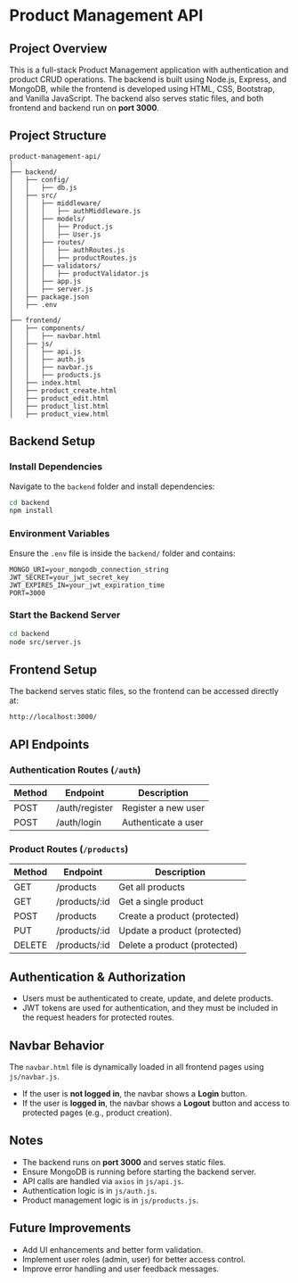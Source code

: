 # Product Management API

## Project Overview

This is a full-stack Product Management application with authentication and product CRUD operations. The backend is built using Node.js, Express, and MongoDB, while the frontend is developed using HTML, CSS, Bootstrap, and Vanilla JavaScript. The backend also serves static files, and both frontend and backend run on **port 3000**.

## Project Structure

```
product-management-api/
│
├── backend/
│   ├── config/
│   │   ├── db.js
│   ├── src/
│   │   ├── middleware/
│   │   │   ├── authMiddleware.js
│   │   ├── models/
│   │   │   ├── Product.js
│   │   │   ├── User.js
│   │   ├── routes/
│   │   │   ├── authRoutes.js
│   │   │   ├── productRoutes.js
│   │   ├── validators/
│   │   │   ├── productValidator.js
│   │   ├── app.js
│   │   ├── server.js
│   ├── package.json
│   ├── .env
│
├── frontend/
│   ├── components/
│   │   ├── navbar.html
│   ├── js/
│   │   ├── api.js
│   │   ├── auth.js
│   │   ├── navbar.js
│   │   ├── products.js
│   ├── index.html
│   ├── product_create.html
│   ├── product_edit.html
│   ├── product_list.html
│   ├── product_view.html
```

## Backend Setup

### Install Dependencies

Navigate to the `backend` folder and install dependencies:

```sh
cd backend
npm install
```

### Environment Variables

Ensure the `.env` file is inside the `backend/` folder and contains:

```
MONGO_URI=your_mongodb_connection_string
JWT_SECRET=your_jwt_secret_key
JWT_EXPIRES_IN=your_jwt_expiration_time
PORT=3000
```

### Start the Backend Server

```sh
cd backend
node src/server.js
```

## Frontend Setup

The backend serves static files, so the frontend can be accessed directly at:

```
http://localhost:3000/
```

## API Endpoints

### Authentication Routes (`/auth`)

| Method | Endpoint       | Description         |
| ------ | -------------- | ------------------- |
| POST   | /auth/register | Register a new user |
| POST   | /auth/login    | Authenticate a user |

### Product Routes (`/products`)

| Method | Endpoint       | Description                  |
| ------ | -------------- | ---------------------------- |
| GET    | /products      | Get all products             |
| GET    | /products/:id  | Get a single product         |
| POST   | /products      | Create a product (protected) |
| PUT    | /products/:id  | Update a product (protected) |
| DELETE | /products/:id  | Delete a product (protected) |

## Authentication & Authorization

- Users must be authenticated to create, update, and delete products.
- JWT tokens are used for authentication, and they must be included in the request headers for protected routes.

## Navbar Behavior

The `navbar.html` file is dynamically loaded in all frontend pages using `js/navbar.js`.

- If the user is **not logged in**, the navbar shows a **Login** button.
- If the user is **logged in**, the navbar shows a **Logout** button and access to protected pages (e.g., product creation).

## Notes

- The backend runs on **port 3000** and serves static files.
- Ensure MongoDB is running before starting the backend server.
- API calls are handled via `axios` in `js/api.js`.
- Authentication logic is in `js/auth.js`.
- Product management logic is in `js/products.js`.

## Future Improvements

- Add UI enhancements and better form validation.
- Implement user roles (admin, user) for better access control.
- Improve error handling and user feedback messages.
